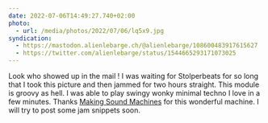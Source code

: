 ```yaml
---
date: 2022-07-06T14:49:27.740+02:00
photo:
  - url: /media/photos/2022/07/06/lq5x9.jpg
syndication:
  - https://mastodon.alienlebarge.ch/@alienlebarge/108600483917615627
  - https://twitter.com/alienlebarge/status/1544665293171073025
---
```

Look who showed up in the mail !
I was waiting for Stolperbeats for so long that I took this picture and then jammed for two hours straight. This module is groovy as hell. I was able to play swingy wonky minimal techno I love in a few minutes. Thanks [Making Sound Machines](https://makingsoundmachines.com/) for this wonderful machine.
I will try to post some jam snippets soon.
